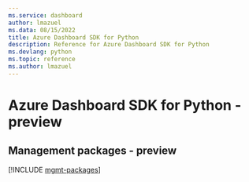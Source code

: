 ```yaml
---
ms.service: dashboard
author: lmazuel
ms.data: 08/15/2022
title: Azure Dashboard SDK for Python
description: Reference for Azure Dashboard SDK for Python
ms.devlang: python
ms.topic: reference
ms.author: lmazuel
---
```

# Azure Dashboard SDK for Python - preview

## Management packages - preview
[!INCLUDE [mgmt-packages](dashboard-mgmt-index.md)]
